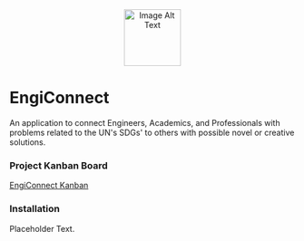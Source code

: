 <div style="text-align:center">
  <img src="https://github.com/sharoika/EngiConnect/assets/27317883/a1d4b78b-e4d4-4891-a777-2fd69c2c36ba" width="100" height="100" alt="Image Alt Text">
</div>

# EngiConnect
An application to connect Engineers, Academics, and Professionals with problems related to the UN's SDGs' to others with possible novel or creative solutions.

### Project Kanban Board
[EngiConnect Kanban](https://github.com/users/sharoika/projects/1/views/2)

### Installation

Placeholder Text. 
